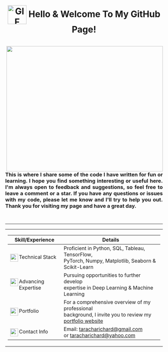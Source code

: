 <!--INTRODUCTION-->
<h1 align="center">
  <img align="center" height="60" width="60" alt="GIF" src="https://github.com/TarachaR/TarachaR/assets/67068918/c72a1e0b-7c39-4c43-96fc-dc72fec3a201" /> Hello & Welcome To My GitHub Page!
</h1>
&nbsp;
 

<img align="right" width="500" height="400" src="https://user-images.githubusercontent.com/67068918/213999433-1efea580-a36c-46ff-9b6e-43c3251f9a9e.gif">

<h3 style="text-align: justify;">This is where I share some of the code I have written for fun or learning. I hope you find something interesting or useful here. I'm always open to feedback and suggestions, so feel free to leave a comment or a star. If you have any questions or issues with my code, please let me know and I'll try to help you out. Thank you for visiting my page and have a great day.</h3>
&nbsp;
&nbsp;
&nbsp;
&nbsp;
&nbsp;
&nbsp;
&nbsp;
&nbsp;

<!--TOOLS & TECHNOLOGIES-->

---


<table>
<tr>

<td width="50%">

| Skill/Experience | Details |
|-|-|
| <img align="left" width="25" height="25" src="https://user-images.githubusercontent.com/67068918/214104582-097569b5-1838-41ed-ae70-8793caf0643d.svg">Technical Stack | Proficient in Python, SQL, Tableau, TensorFlow, <br> PyTorch, Numpy, Matplotlib, Seaborn & Scikit-Learn |
| <img align="left" width="25" height="25" src="https://user-images.githubusercontent.com/67068918/214105208-2e32b13b-9eb5-4e74-848f-b185ca09beba.svg">Advancing Expertise | Pursuing opportunities to further develop <br> expertise in Deep Learning & Machine Learning |  
| <img align="left" width="25" height="25" src="https://user-images.githubusercontent.com/67068918/214105601-d27e49e9-9582-4d52-b232-a7fe12956a5d.svg">Portfolio | For a comprehensive overview of my professional <br> background, I invite you to review my <br> <a href="https://richardtaracha.glitch.me/" target="_top"> portfolio website</a> |
| <img align="left" width="25" height="25" src="https://user-images.githubusercontent.com/67068918/214105883-50f17bbc-47cf-4c39-8470-b1b7315c9b86.svg">Contact Info | Email: taracharichard@gmail.com <br> or taracharichard@yahoo.com |

</td>


</tr>
</table>



